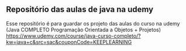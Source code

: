 ## Repositório das aulas de java na udemy

Esse repositório é para guardar os projeto das aulas do curso na udemy (Java COMPLETO Programação Orientada a Objetos + Projetos) https://www.udemy.com/course/java-curso-completo/?kw=java+c&src=sac&couponCode=KEEPLEARNING
